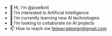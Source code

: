 - 👋 Hi, I’m @pixelknit
- 👀 I’m interested in Artificial Intelligence
- 🌱 I’m currently learning new AI technologies
- 💞️ I’m looking to collaborate on AI projects
- 📫 How to reach me felipecgdesign@gmail.com

<!---
pixelknit/pixelknit is a ✨ special ✨ repository because its `README.md` (this file) appears on your GitHub profile.
You can click the Preview link to take a look at your changes.
--->
